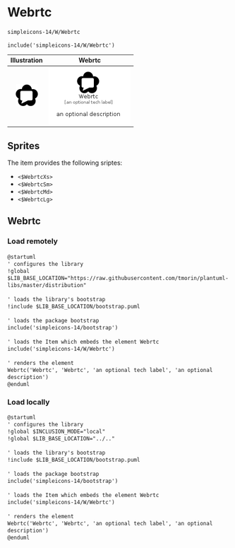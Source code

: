 # Webrtc


```text
simpleicons-14/W/Webrtc
```

```text
include('simpleicons-14/W/Webrtc')
```



| Illustration | Webrtc |
| :---: | :---: |
| ![illustration for Illustration](../../simpleicons-14/W/Webrtc.png) | ![illustration for Webrtc](../../simpleicons-14/W/Webrtc.Local.png) |



## Sprites
The item provides the following sriptes:

- `<$WebrtcXs>`
- `<$WebrtcSm>`
- `<$WebrtcMd>`
- `<$WebrtcLg>`





## Webrtc

### Load remotely
```plantuml
@startuml
' configures the library
!global $LIB_BASE_LOCATION="https://raw.githubusercontent.com/tmorin/plantuml-libs/master/distribution"

' loads the library's bootstrap
!include $LIB_BASE_LOCATION/bootstrap.puml

' loads the package bootstrap
include('simpleicons-14/bootstrap')

' loads the Item which embeds the element Webrtc
include('simpleicons-14/W/Webrtc')

' renders the element
Webrtc('Webrtc', 'Webrtc', 'an optional tech label', 'an optional description')
@enduml
```

### Load locally
```plantuml
@startuml
' configures the library
!global $INCLUSION_MODE="local"
!global $LIB_BASE_LOCATION="../.."

' loads the library's bootstrap
!include $LIB_BASE_LOCATION/bootstrap.puml

' loads the package bootstrap
include('simpleicons-14/bootstrap')

' loads the Item which embeds the element Webrtc
include('simpleicons-14/W/Webrtc')

' renders the element
Webrtc('Webrtc', 'Webrtc', 'an optional tech label', 'an optional description')
@enduml
```

